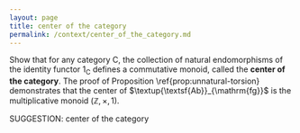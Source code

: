 ```yaml
---
layout: page
title: center of the category
permalink: /context/center_of_the_category.md
---
```

 Show that for any category $\mathsf{C}$, the collection of natural endomorphisms of the identity functor $1_\mathsf{C}$ defines a commutative monoid, called the **center of the category**. The proof of Proposition \ref{prop:unnatural-torsion} demonstrates that the center of $\textup{\textsf{Ab}}_{\mathrm{fg}}$ is the multiplicative monoid $(\mathbb{Z},\times,1)$.


SUGGESTION: center of the category
